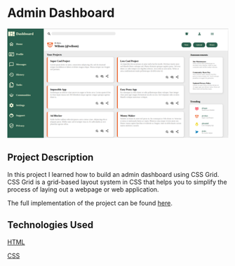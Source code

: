 # **Admin Dashboard**

![Full-Page](images/readme-assets/full-page.png)

## **Project Description**

In this project I learned how to build an admin dashboard using CSS Grid.
CSS Grid is a grid-based layout system in CSS that helps you to simplify the process of laying out a webpage or web application.

The full implementation of the project can be found [here](https://wilsonsiaw.github.io/admin-dashboard/).

## **Technologies Used**

[HTML](https://img.shields.io/badge/HTML5-E34F26?style=for-the-badge&logo=html5&logoColor=white)

[CSS](https://img.shields.io/badge/CSS3-1572B6?style=for-the-badge&logo=css3&logoColor=white)
